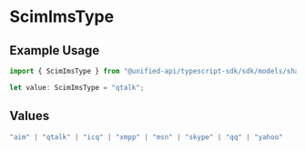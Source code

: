 # ScimImsType

## Example Usage

```typescript
import { ScimImsType } from "@unified-api/typescript-sdk/sdk/models/shared";

let value: ScimImsType = "qtalk";
```

## Values

```typescript
"aim" | "qtalk" | "icq" | "xmpp" | "msn" | "skype" | "qq" | "yahoo"
```